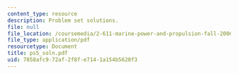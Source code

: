 ```yaml
---
content_type: resource
description: Problem set solutions.
file: null
file_location: /coursemedia/2-611-marine-power-and-propulsion-fall-2006/7858afc972af2f8fe7141a154b5620f3_ps5_soln.pdf
file_type: application/pdf
resourcetype: Document
title: ps5_soln.pdf
uid: 7858afc9-72af-2f8f-e714-1a154b5620f3
---
```


